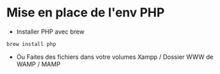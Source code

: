 # Mise en place de l'env PHP

- Installer PHP avec brew

```
brew install php
```

- Ou Faites des fichiers dans votre volumes Xampp / Dossier WWW de WAMP / MAMP 

